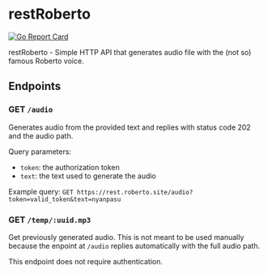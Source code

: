 # restRoberto
[![Go Report Card](https://goreportcard.com/badge/github.com/TheTipo01/restRoberto)](https://goreportcard.com/report/github.com/TheTipo01/restRoberto)

restRoberto - Simple HTTP API that generates audio file with the (not so) famous Roberto voice.

## Endpoints

### GET `/audio`

Generates audio from the provided text and replies with status code 202 and the audio path.

Query parameters:

- `token`: the authorization token
- `text`: the text used to generate the audio

Example query: `GET https://rest.roberto.site/audio?token=valid_token&text=nyanpasu`

### GET `/temp/:uuid.mp3`

Get previously generated audio.
This is not meant to be used manually because the enpoint at `/audio` replies automatically with the full audio path.

This endpoint does not require authentication.
